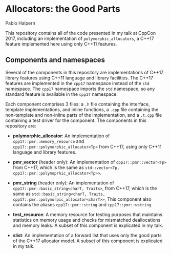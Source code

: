 Allocators: the Good Parts
==========================

Pablo Halpern

This repository contains all of the code presented in my talk at CppCon
2017, including an implementation of `polymorphic_allocators`, a C++17
feature implemented here using only C++11 features.

Components and namespaces
-------------------------

Several of the components in this repository are implementations of
C++17 library features using C++11 language and library facilities. The
C++17 features are implemented in the `cpp17` namespace instead of the
`std` namespace. The `cpp17` namespace imports the `std` namespace, so
any standard feature is available in the `cpp17` namespace.

Each component comprises 3 files: a `.h` file containing the interface,
template implementations, and inline functions, a `.cpp` file containing
the non-template and non-inline parts of the implementation, and a
`.t.cpp` file containing a test driver for the component. The components
in this repository are:

 * **polymorphic_allocator**: An implementation of `cpp17::pmr::memory_resource`
   and `cpp17::pmr::polymorphic_allocator<Tp>` from C++17, using only C++11
   language and library features.

 * **pmr_vector** (header only): An implementation of
   `cpp17::pmr::vector<Tp>` from C++17, which is the same as
   `std::vector<Tp, cpp17::pmr::polymoprhic_allocator<Tp>>`.

 * **pmr_string** (header only): An implementation of
   `cpp17::pmr::basic_string<charT, Traits>`, from C++17, which is the
   same as `std::basic_string<charT, Traits,
   cpp17::pmr::polymorpic_allocator<charT>>`, This component also
   contains the aliases `cpp17::pmr::string` and `cpp17::pmr::wstring`.

 * **test_resource**: A memory resource for testing purposes that
   maintains statistics on memory usage and checks for mismatched
   deallocations and memory leaks. A subset of this component is
   explicated in my talk.

 * **slist**: An implementation of a forward list that uses only the good
   parts of the C++17 allocator model. A subset of this component is
   explicated in my talk.
